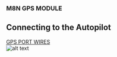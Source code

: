### M8N GPS MODULE
## Connecting to the Autopilot
[GPS PORT WIRES](https://ardupilot.org/copter/docs/common-pixhawk-overview.html#gps-port)<br />
![alt text](https://i.ebayimg.com/images/g/wggAAOSwopNe4zKN/s-l64.jpg)
